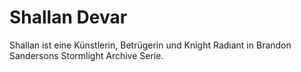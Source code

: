# Shallan Devar 

Shallan ist eine Künstlerin, Betrügerin und Knight Radiant in Brandon Sandersons Stormlight Archive Serie.
